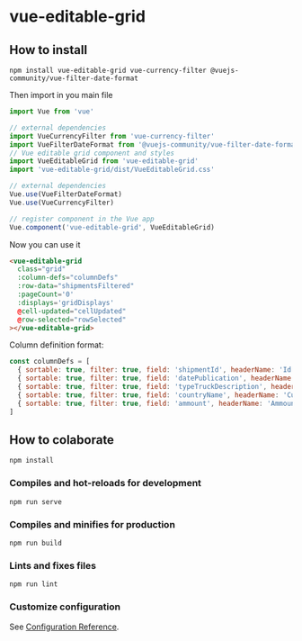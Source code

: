 # vue-editable-grid

## How to install

```
npm install vue-editable-grid vue-currency-filter @vuejs-community/vue-filter-date-format
```

Then import in you main file

```js
import Vue from 'vue'

// external dependencies
import VueCurrencyFilter from 'vue-currency-filter'
import VueFilterDateFormat from '@vuejs-community/vue-filter-date-format';
// Vue editable grid component and styles
import VueEditableGrid from 'vue-editable-grid'
import 'vue-editable-grid/dist/VueEditableGrid.css'

// external dependencies
Vue.use(VueFilterDateFormat)
Vue.use(VueCurrencyFilter)

// register component in the Vue app
Vue.component('vue-editable-grid', VueEditableGrid)
```

Now you can use it
```html
<vue-editable-grid
  class="grid"
  :column-defs="columnDefs"
  :row-data="shipmentsFiltered"
  :pageCount='0'
  :displays='gridDisplays'
  @cell-updated="cellUpdated"
  @row-selected="rowSelected"
></vue-editable-grid>
```
Column definition format:
```js
const columnDefs = [
  { sortable: true, filter: true, field: 'shipmentId', headerName: 'Id', checkboxSelection: true },
  { sortable: true, filter: true, field: 'datePublication', headerName: 'Date Publication', type: 'datetime', format: defaultDateTimeFormat },
  { sortable: true, filter: true, field: 'typeTruckDescription', headerName: 'Truck' },
  { sortable: true, filter: true, field: 'countryName', headerName: 'Cuty' },
  { sortable: true, filter: true, field: 'ammount', headerName: 'Ammount', type: 'currency' }
]
```

## How to colaborate
```
npm install
```

### Compiles and hot-reloads for development
```
npm run serve
```

### Compiles and minifies for production
```
npm run build
```

### Lints and fixes files
```
npm run lint
```

### Customize configuration
See [Configuration Reference](https://cli.vuejs.org/config/).
